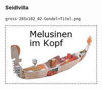 ### Seidlvilla
`gross-285x182_02-Gondel+Titel.png`

<img src="gross-285x182_02-Gondel+Titel.png" style="border:1px dashed black">

